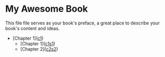 # My Awesome Book

This file file serves as your book's preface, a great place to describe your book's content and ideas.

* \[Chapter 1\]\([c1](/c1.md)\)
  * \[Chapter 1\]\([c1s1](/c1s1.md)\)
  * \[Chapter 2\]\([c2s2](/c2s2.md)\)



